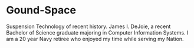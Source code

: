 # Gound-Space
Suspension Technology of recent history. 
James I. DeJoie, a recent Bachelor of Science graduate majoring in Computer Information Systems.
I am a 20 year Navy retiree who enjoyed my time while serving my Nation.

